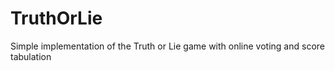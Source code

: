 # TruthOrLie
Simple implementation of the Truth or Lie game with online voting and score tabulation
